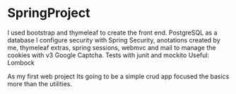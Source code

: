 # SpringProject
I used bootstrap and thymeleaf to create the front end.
PostgreSQL as a database
I configure security with Spring Security, anotations created by me, thymeleaf extras, spring sessions, webmvc and mail to manage the cookies with v3 Google Captcha.
Tests with junit and mockito
Useful: Lombock

As my first web project Its going to be a simple crud app focused the basics more than the utilities.
